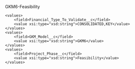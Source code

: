 <?xml version="1.0" encoding="UTF-8"?>
<CustomMetadata xmlns="http://soap.sforce.com/2006/04/metadata" xmlns:xsi="http://www.w3.org/2001/XMLSchema-instance" xmlns:xsd="http://www.w3.org/2001/XMLSchema">
    <label>GKM6-Feasibility</label>
    
    <values>
        <field>Financial_Type_To_Validate__c</field>
        <value xsi:type="xsd:string">CONSOLIDATED,KEY</value>
    </values>
    <values>
        <field>GKM_Model__c</field>
        <value xsi:type="xsd:string">GKM6</value>
    </values>
    <values>
        <field>Project_Phase__c</field>
        <value xsi:type="xsd:string">Feasibility</value>
    </values>
</CustomMetadata>
